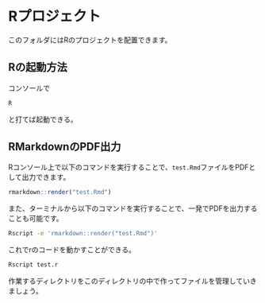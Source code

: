 # Rプロジェクト

このフォルダにはRのプロジェクトを配置できます。

## Rの起動方法
コンソールで
```bash
R
```
と打てば起動できる。

## RMarkdownのPDF出力

Rコンソール上で以下のコマンドを実行することで、`test.Rmd`ファイルをPDFとして出力できます。

```R
rmarkdown::render("test.Rmd")
```

また、ターミナルから以下のコマンドを実行することで、一発でPDFを出力することも可能です。

```bash
Rscript -e 'rmarkdown::render("test.Rmd")'
```

これでrのコードを動かすことができる。
```bash
Rscript test.r
```

作業するディレクトリをこのディレクトリの中で作ってファイルを管理していきましょう。
